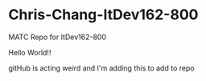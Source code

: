 # Chris-Chang-ItDev162-800
MATC Repo for ItDev162-800

Hello World!!

gitHub is acting weird and I'm adding this to add to repo
